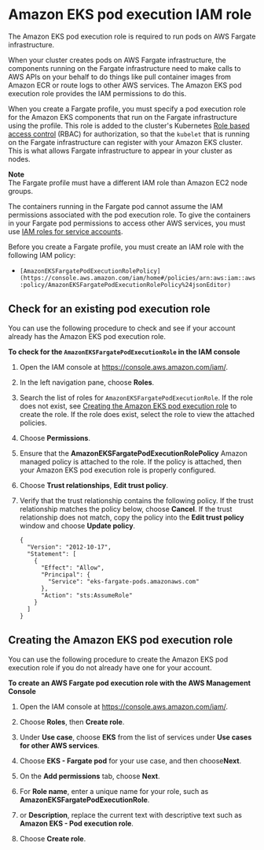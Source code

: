 # Amazon EKS pod execution IAM role<a name="pod-execution-role"></a>

The Amazon EKS pod execution role is required to run pods on AWS Fargate infrastructure\.

When your cluster creates pods on AWS Fargate infrastructure, the components running on the Fargate infrastructure need to make calls to AWS APIs on your behalf to do things like pull container images from Amazon ECR or route logs to other AWS services\. The Amazon EKS pod execution role provides the IAM permissions to do this\.

When you create a Fargate profile, you must specify a pod execution role for the Amazon EKS components that run on the Fargate infrastructure using the profile\. This role is added to the cluster's Kubernetes [Role based access control](https://kubernetes.io/docs/admin/authorization/rbac/) \(RBAC\) for authorization, so that the `kubelet` that is running on the Fargate infrastructure can register with your Amazon EKS cluster\. This is what allows Fargate infrastructure to appear in your cluster as nodes\.

**Note**  
The Fargate profile must have a different IAM role than Amazon EC2 node groups\.

The containers running in the Fargate pod cannot assume the IAM permissions associated with the pod execution role\. To give the containers in your Fargate pod permissions to access other AWS services, you must use [IAM roles for service accounts](iam-roles-for-service-accounts.md)\.

Before you create a Fargate profile, you must create an IAM role with the following IAM policy:
+ `[AmazonEKSFargatePodExecutionRolePolicy](https://console.aws.amazon.com/iam/home#/policies/arn:aws:iam::aws:policy/AmazonEKSFargatePodExecutionRolePolicy%24jsonEditor)`

## Check for an existing pod execution role<a name="check-pod-execution-role"></a>

You can use the following procedure to check and see if your account already has the Amazon EKS pod execution role\.<a name="procedure_check_worker_node_role"></a>

**To check for the `AmazonEKSFargatePodExecutionRole` in the IAM console**

1. Open the IAM console at [https://console\.aws\.amazon\.com/iam/](https://console.aws.amazon.com/iam/)\.

1. In the left navigation pane, choose **Roles**\. 

1. Search the list of roles for `AmazonEKSFargatePodExecutionRole`\. If the role does not exist, see [Creating the Amazon EKS pod execution role](#create-pod-execution-role) to create the role\. If the role does exist, select the role to view the attached policies\.

1. Choose **Permissions**\.

1. Ensure that the **AmazonEKSFargatePodExecutionRolePolicy** Amazon managed policy is attached to the role\. If the policy is attached, then your Amazon EKS pod execution role is properly configured\.

1. Choose **Trust relationships**, **Edit trust policy**\.

1. Verify that the trust relationship contains the following policy\. If the trust relationship matches the policy below, choose **Cancel**\. If the trust relationship does not match, copy the policy into the **Edit trust policy** window and choose **Update policy**\.

   ```
   {
     "Version": "2012-10-17",
     "Statement": [
       {
         "Effect": "Allow",
         "Principal": {
           "Service": "eks-fargate-pods.amazonaws.com"
         },
         "Action": "sts:AssumeRole"
       }
     ]
   }
   ```

## Creating the Amazon EKS pod execution role<a name="create-pod-execution-role"></a>

You can use the following procedure to create the Amazon EKS pod execution role if you do not already have one for your account\.

**To create an AWS Fargate pod execution role with the AWS Management Console**

1. Open the IAM console at [https://console\.aws\.amazon\.com/iam/](https://console.aws.amazon.com/iam/)\.

1. Choose **Roles**, then **Create role**\.

1. Under **Use case**, choose **EKS** from the list of services under **Use cases for other AWS services**\.

1. Choose **EKS \- Fargate pod** for your use case, and then choose**Next**\.

1. On the **Add permissions** tab, choose **Next**\. 

1. For **Role name**, enter a unique name for your role, such as **AmazonEKSFargatePodExecutionRole**\.

1. or **Description**, replace the current text with descriptive text such as **Amazon EKS \- Pod execution role**\.

1. Choose **Create role**\.
